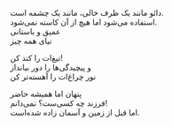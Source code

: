 دائو مانند یک ظرف خالی، مانند یک چشمه است.  
استفاده می‌شود اما هیچ از آن کاسته نمی‌شود.  
عمیق و باستانی  
نیای همه چیز


تیغ‌ات را کند کن!  
و پیچیدگی‌ها را دور بیانداز  
نور چراغ‌ات را آهسته‌تر کن


پنهان اما همیشه حاضر  
فرزند چه کسی‌ست؟ نمی‌دانم!  
اما قبل از زمین و آسمان زاده شده‌است.

